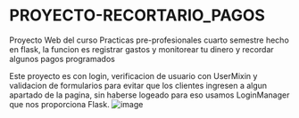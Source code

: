 # PROYECTO-RECORTARIO_PAGOS

Proyecto Web del curso Practicas pre-profesionales cuarto semestre hecho en flask, la funcion es registrar gastos y monitorear tu dinero y recordar algunos pagos programados

Este proyecto es con login, verificacion de usuario con UserMixin y validacion de formularios para evitar que los clientes ingresen a algun apartado de la pagina, sin haberse logeado para eso usamos LoginManager que nos proporciona Flask.
![image](https://user-images.githubusercontent.com/76820512/164366649-9ada4c86-44de-4b55-81aa-aa8c98a4255e.png)

